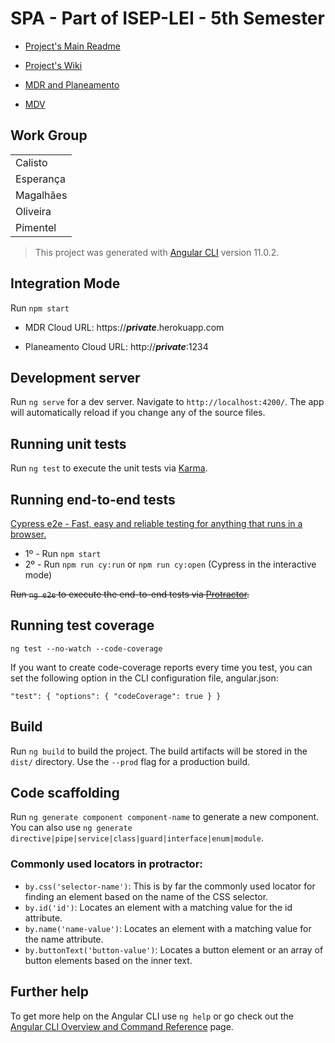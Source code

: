 # SPA - Part of ISEP-LEI - 5th Semester

* [Project's Main Readme](../Project_MDR/README.md)

* [Project's Wiki](../Project_Wiki/)

* [MDR and Planeamento](../Project_MDR/)

* [MDV](../Project_MDV/)

## Work Group

| |
|-----------|
| Calisto   |
| Esperança |
| Magalhães |
| Oliveira  |
| Pimentel  |

> This project was generated with [Angular CLI](https://github.com/angular/angular-cli) version 11.0.2.

## Integration Mode

Run `npm start`

* MDR Cloud URL: https://***private***.herokuapp.com

* Planeamento Cloud URL: http://***private***:1234

## Development server

Run `ng serve` for a dev server. Navigate to `http://localhost:4200/`. The app will automatically reload if you change any of the source files.

## Running unit tests

Run `ng test` to execute the unit tests via [Karma](https://karma-runner.github.io).

## Running end-to-end tests

[Cypress e2e - Fast, easy and reliable testing for anything that runs in a browser.](https://www.cypress.io)

  * 1º - Run `npm start`
  * 2º - Run `npm run cy:run` or `npm run cy:open` (Cypress in the interactive mode)

~~Run `ng e2e` to execute the end-to-end tests via [Protractor](http://www.protractortest.org/).~~

## Running test coverage

`ng test --no-watch --code-coverage`

If you want to create code-coverage reports every time you test, you can set the following option in the CLI configuration file, angular.json:

`"test": {
  "options": {
    "codeCoverage": true
  }
}`

## Build

Run `ng build` to build the project. The build artifacts will be stored in the `dist/` directory. Use the `--prod` flag for a production build.

## Code scaffolding

Run `ng generate component component-name` to generate a new component. You can also use `ng generate directive|pipe|service|class|guard|interface|enum|module`.

### Commonly used locators in protractor:

* `by.css('selector-name')`: This is by far the commonly used locator for finding an element based on the name of the CSS selector.
* `by.id('id')`: Locates an element with a matching value for the id attribute.
* `by.name('name-value')`: Locates an element with a matching value for the name attribute.
* `by.buttonText('button-value')`: Locates a button element or an array of button elements based on the inner text.

## Further help

To get more help on the Angular CLI use `ng help` or go check out the [Angular CLI Overview and Command Reference](https://angular.io/cli) page.
